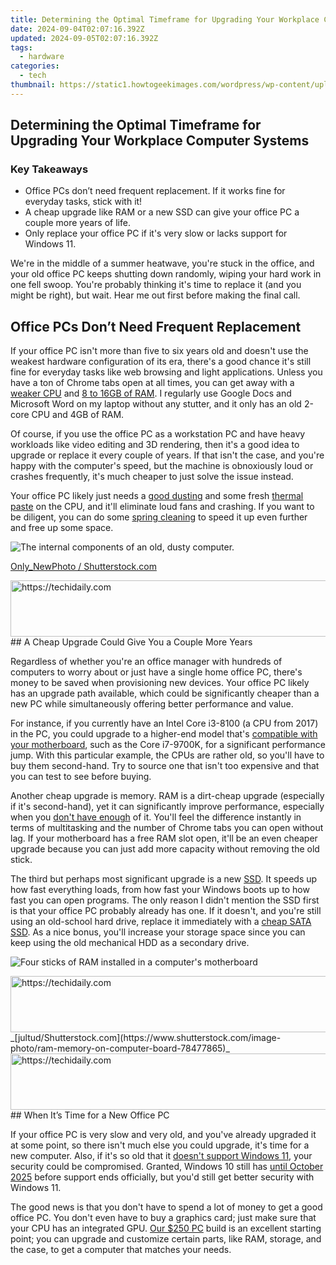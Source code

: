 ```yaml
---
title: Determining the Optimal Timeframe for Upgrading Your Workplace Computer Systems
date: 2024-09-04T02:07:16.392Z
updated: 2024-09-05T02:07:16.392Z
tags:
  - hardware
categories:
  - tech
thumbnail: https://static1.howtogeekimages.com/wordpress/wp-content/uploads/2024/07/an-office-with-several-computers-and-a-replace-icon-in-the-center.jpg
---
```


## Determining the Optimal Timeframe for Upgrading Your Workplace Computer Systems

### Key Takeaways

* Office PCs don’t need frequent replacement. If it works fine for everyday tasks, stick with it!
* A cheap upgrade like RAM or a new SSD can give your office PC a couple more years of life.
* Only replace your office PC if it's very slow or lacks support for Windows 11.

 We're in the middle of a summer heatwave, you're stuck in the office, and your old office PC keeps shutting down randomly, wiping your hard work in one fell swoop. You're probably thinking it's time to replace it (and you might be right), but wait. Hear me out first before making the final call.

##  Office PCs Don’t Need Frequent Replacement

 If your office PC isn't more than five to six years old and doesn't use the weakest hardware configuration of its era, there's a good chance it's still fine for everyday tasks like web browsing and light applications. Unless you have a ton of Chrome tabs open at all times, you can get away with a [weaker CPU](https://tech-revival.techidaily.com/choosing-the-right-chatgpt-option-web-browser-interface-vs-plugin-based-solutions/) and [8 to 16GB of RAM](https://easy-unlock-android.techidaily.com/in-2024-full-guide-to-unlock-your-oppo-a1x-5g-by-drfone-android/). I regularly use Google Docs and Microsoft Word on my laptop without any stutter, and it only has an old 2-core CPU and 4GB of RAM.

 Of course, if you use the office PC as a workstation PC and have heavy workloads like video editing and 3D rendering, then it's a good idea to upgrade or replace it every couple of years. If that isn't the case, and you're happy with the computer's speed, but the machine is obnoxiously loud or crashes frequently, it's much cheaper to just solve the issue instead.

 Your office PC likely just needs a [good dusting](https://buynow-info.techidaily.com/unveiling-the-power-of-apples-latest-innovation-a-comprehensive-review-of-the-macbook-air-with-m1-chip-202n/) and some fresh [thermal paste](https://data-safeguard.techidaily.com/effortless-mac-data-sanitization-using-stellar-file-eraser-v5-tailored-scheduled-wiping-protocols/) on the CPU, and it'll eliminate loud fans and crashing. If you want to be diligent, you can do some [spring cleaning](https://screen-capture.techidaily.com/no-limit-visual-capturer-device/) to speed it up even further and free up some space.

![The internal components of an old, dusty computer.](https://static1.howtogeekimages.com/wordpress/wp-content/uploads/2024/02/shutterstock_1280305549.jpg) 

[Only\_NewPhoto / Shutterstock.com](https://www.shutterstock.com/image-photo/inside-details-old-personal-computer-cooler-1280305549)

<!-- affiliate ads begin -->
<a href="https://appsumo.8odi.net/c/5597632/2132162/7443" target="_top" id="2132162">
  <img src="//a.impactradius-go.com/display-ad/7443-2132162" border="0" alt="https://techidaily.com" width="728" height="90"/>
</a>
<img height="0" width="0" src="https://appsumo.8odi.net/i/5597632/2132162/7443" style="position:absolute;visibility:hidden;" border="0" />
<!-- affiliate ads end -->
##  A Cheap Upgrade Could Give You a Couple More Years

 Regardless of whether you're an office manager with hundreds of computers to worry about or just have a single home office PC, there's money to be saved when provisioning new devices. Your office PC likely has an upgrade path available, which could be significantly cheaper than a new PC while simultaneously offering better performance and value.

 For instance, if you currently have an Intel Core i3-8100 (a CPU from 2017) in the PC, you could upgrade to a higher-end model that's [compatible with your motherboard](https://extra-tips.techidaily.com/flash-flick-narrative-template/), such as the Core i7-9700K, for a significant performance jump. With this particular example, the CPUs are rather old, so you'll have to buy them second-hand. Try to source one that isn't too expensive and that you can test to see before buying.

 Another cheap upgrade is memory. RAM is a dirt-cheap upgrade (especially if it's second-hand), yet it can significantly improve performance, especially when you [don't have enough](https://fox-direct.techidaily.com/new-curbing-inertia-in-high-altitude-cinematography/) of it. You'll feel the difference instantly in terms of multitasking and the number of Chrome tabs you can open without lag. If your motherboard has a free RAM slot open, it'll be an even cheaper upgrade because you can just add more capacity without removing the old stick.

 The third but perhaps most significant upgrade is a new [SSD](https://some-approaches.techidaily.com/updated-the-gradual-glide-out-technique-for-audio-in-adobe-premiere-pro/). It speeds up how fast everything loads, from how fast your Windows boots up to how fast you can open programs. The only reason I didn't mention the SSD first is that your office PC probably already has one. If it doesn't, and you're still using an old-school hard drive, replace it immediately with a [cheap SATA SSD](https://www.amazon.com/HP-S750-NAND-256GB-Internal/dp/B08CLV3Q88?tag=hotoge-20&ascsubtag=UUhtgUeUpU2004141&asc%5Frefurl=https%3A%2F%2Fwww.howtogeek.com%2Fwhen-should-you-replace-an-office-pc%2F&asc%5Fcampaign=Evergreen). As a nice bonus, you'll increase your storage space since you can keep using the old mechanical HDD as a secondary drive.

![Four sticks of RAM installed in a computer's motherboard](https://static1.howtogeekimages.com/wordpress/wp-content/uploads/2019/08/ram-installed-in-a-computers-motherboard.jpeg) 

<!-- affiliate ads begin -->
<a href="https://malaysia-healthcare-travel-council.pxf.io/c/5597632/1557743/17382" target="_top" id="1557743">
  <img src="//a.impactradius-go.com/display-ad/17382-1557743" border="0" alt="https://techidaily.com" width="728" height="90"/>
</a>
<img height="0" width="0" src="https://malaysia-healthcare-travel-council.pxf.io/i/5597632/1557743/17382" style="position:absolute;visibility:hidden;" border="0" />
<!-- affiliate ads end -->
_[jultud/Shutterstock.com](https://www.shutterstock.com/image-photo/ram-memory-on-computer-board-78477865)_

<!-- affiliate ads begin -->
<a href="https://aligracehair.sjv.io/c/5597632/1918666/19272" target="_top" id="1918666">
  <img src="//a.impactradius-go.com/display-ad/19272-1918666" border="0" alt="https://techidaily.com" width="728" height="90"/>
</a>
<img height="0" width="0" src="https://aligracehair.sjv.io/i/5597632/1918666/19272" style="position:absolute;visibility:hidden;" border="0" />
<!-- affiliate ads end -->
##  When It’s Time for a New Office PC

 If your office PC is very slow and very old, and you've already upgraded it at some point, so there isn't much else you could upgrade, it's time for a new computer. Also, if it's so old that it [doesn't support Windows 11](https://hardware-updates.techidaily.com/get-your-qualcomm-chipset-usb-drivers-compatible-with-win11-10-8-and-7/), your security could be compromised. Granted, Windows 10 still has [until October 2025](https://facebook.techidaily.com/crafting-your-virtual-reflection-with-oculus-avatars/) before support ends officially, but you'd still get better security with Windows 11.

 The good news is that you don't have to spend a lot of money to get a good office PC. You don't even have to buy a graphics card; just make sure that your CPU has an integrated GPU. [Our $250 PC](https://unlock-android.techidaily.com/in-2024-top-15-apps-to-hack-wifi-password-on-xiaomi-13-ultra-by-drfone-android/) build is an excellent starting point; you can upgrade and customize certain parts, like RAM, storage, and the case, to get a computer that matches your needs.

<ins class="adsbygoogle"
     style="display:block"
     data-ad-format="autorelaxed"
     data-ad-client="ca-pub-7571918770474297"
     data-ad-slot="1223367746"></ins>



<ins class="adsbygoogle"
     style="display:block"
     data-ad-client="ca-pub-7571918770474297"
     data-ad-slot="8358498916"
     data-ad-format="auto"
     data-full-width-responsive="true"></ins>


